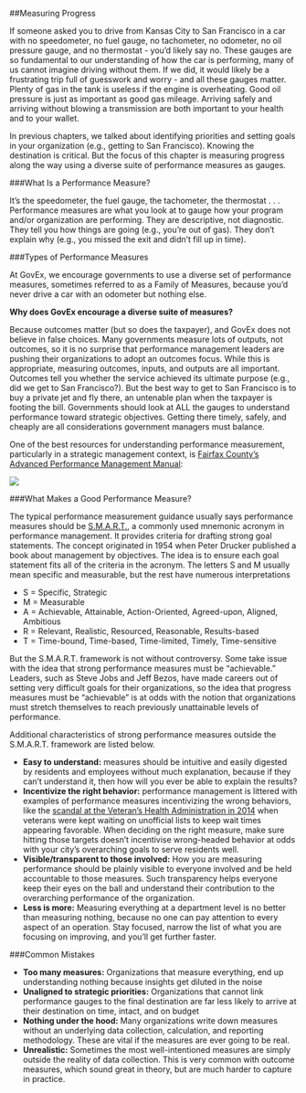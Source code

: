 ##Measuring Progress

If someone asked you to drive from Kansas City to San Francisco in a car with no speedometer, no fuel gauge, no tachometer, no odometer, no oil pressure gauge, and no thermostat - you’d likely say no. These gauges are so fundamental to our understanding of how the car is performing, many of us cannot imagine driving without them. If we did, it would likely be a frustrating trip full of guesswork and worry - and all these gauges matter. Plenty of gas in the tank is useless if the engine is overheating. Good oil pressure is just as important as good gas mileage. Arriving safely and arriving without blowing a transmission are both important to your health and to your wallet. 

In previous chapters, we talked about identifying priorities and setting goals in your organization (e.g., getting to San Francisco). Knowing the destination is critical. But the focus of this chapter is measuring progress along the way using a diverse suite of performance measures as gauges. 

###What Is a Performance Measure?

It’s the speedometer, the fuel gauge, the tachometer, the thermostat . . . Performance measures are what you look at to gauge how your program and/or organization are performing. They are descriptive, not diagnostic. They tell you how things are going (e.g., you’re out of gas). They don’t explain why (e.g., you missed the exit and didn’t fill up in time). 

###Types of Performance Measures

At GovEx, we encourage governments to use a diverse set of performance measures,  sometimes referred to as a Family of Measures, because you’d never drive a car with an odometer but nothing else.

  **Why does GovEx encourage a diverse suite of measures?**

  Because outcomes matter (but so does the taxpayer), and GovEx does not believe in false choices. Many governments measure lots of outputs, not outcomes, so it is no surprise that performance management leaders are pushing their organizations to adopt an outcomes focus. While this is appropriate, measuring outcomes, inputs, and outputs are all important. Outcomes tell you whether the service achieved its ultimate purpose (e.g., did we get to San Francisco?). But the best way to get to San Francisco is to buy a private jet and fly there, an untenable plan when the taxpayer is footing the bill. Governments should look at ALL the gauges to understand performance toward strategic objectives. Getting there timely, safely, and cheaply are all considerations government managers must balance. 


  One of the best resources for understanding performance measurement, particularly in a strategic management context, is [Fairfax County’s Advanced Performance Management Manual](http://www.fairfaxcounty.gov/dmb/performance_measurement/manages_for_results.pdf):
  
  <img src="https://raw.githubusercontent.com/govex/performance-management-getting-started/master/Pics/Family%20of%20Measures.png">
  
###What Makes a Good Performance Measure?

The typical performance measurement guidance usually says performance measures should be [S.M.A.R.T.](https://en.wikipedia.org/wiki/SMART_criteria), a commonly used mnemonic acronym in performance management. It provides criteria for drafting strong goal statements. The concept originated in 1954 when Peter Drucker published a book about management by objectives. The idea is to ensure each goal statement fits all of the criteria in the acronym. The letters S and M usually mean specific and measurable, but the rest have numerous interpretations
  * S = Specific, Strategic
  * M = Measurable 
  * A = Achievable, Attainable, Action-Oriented, Agreed-upon, Aligned, Ambitious 
  * R = Relevant, Realistic, Resourced, Reasonable, Results-based 
  * T = Time-bound, Time-based, Time-limited, Timely, Time-sensitive

But the S.M.A.R.T. framework is not without controversy. Some take issue with the idea that strong performance measures must be “achievable.” Leaders, such as Steve Jobs and Jeff Bezos, have made careers out of setting very difficult goals for their organizations, so the idea that progress measures must be “achievable” is at odds with the notion that organizations must stretch themselves to reach previously unattainable levels of performance. 

Additional characteristics of strong performance measures outside the S.M.A.R.T. framework are listed below.

* **Easy to understand:** measures should be intuitive and easily digested by residents and employees without much explanation, because if they can’t understand it, then how will you ever be able to explain the results?
* **Incentivize the right behavior:** performance management is littered with examples of performance measures incentivizing the wrong behaviors, like the [scandal at the Veteran’s Health Administration in 2014](https://en.wikipedia.org/wiki/Veterans_Health_Administration_scandal_of_2014) when veterans were kept waiting on unofficial lists to keep wait times appearing favorable. When deciding on the right measure, make sure hitting those targets doesn’t incentivise wrong-headed behavior at odds with your city’s overarching goals to serve residents well. 
* **Visible/transparent to those involved:** How you are measuring performance should be plainly visible to everyone involved and be held accountable to those measures. Such transparency helps everyone keep their eyes on the ball and understand their contribution to the overarching performance of the organization. 
* **Less is more:** Measuring everything at a department level is no better than measuring nothing, because no one can pay attention to every aspect of an operation. Stay focused, narrow the list of what you are focusing on improving, and you’ll get further faster. 

###Common Mistakes

* **Too many measures:** Organizations that measure everything, end up understanding nothing because insights get diluted in the noise
* **Unaligned to strategic priorities:** Organizations that cannot link performance gauges to the final destination are far less likely to arrive at their destination on time, intact, and on budget
* **Nothing under the hood:** Many organizations write down measures without an underlying data collection, calculation, and reporting methodology. These are vital if the measures are ever going to be real. 
* **Unrealistic:** Sometimes the most well-intentioned measures are simply outside the reality of data collection. This is very common with outcome measures, which sound great in theory, but are much harder to capture in practice. 
